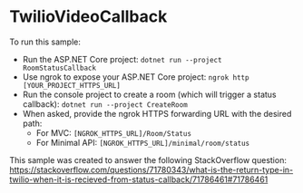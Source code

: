 # TwilioVideoCallback

To run this sample:

- Run the ASP.NET Core project: `dotnet run --project RoomStatusCallback`
- Use ngrok to expose your ASP.NET Core project: `ngrok http [YOUR_PROJECT_HTTPS_URL]`
- Run the console project to create a room (which will trigger a status callback): `dotnet run --project CreateRoom`
- When asked, provide the ngrok HTTPS forwarding URL with the desired path:
  - For MVC: `[NGROK_HTTPS_URL]/Room/Status`
  - For Minimal API: `[NGROK_HTTPS_URL]/minimal/room/status`

This sample was created to answer the following StackOverflow question: https://stackoverflow.com/questions/71780343/what-is-the-return-type-in-twilio-when-it-is-recieved-from-status-callback/71786461#71786461
